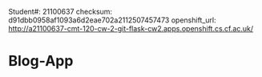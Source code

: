 Student#: 21100637
checksum: d91dbb0958af1093a6d2eae702a2112507457473
openshift_url: http://a21100637-cmt-120-cw-2-git-flask-cw2.apps.openshift.cs.cf.ac.uk/
# Blog-App
